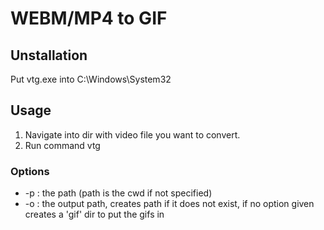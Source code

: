 # WEBM/MP4 to GIF

## Unstallation

Put vtg.exe into C:\Windows\System32

## Usage

1. Navigate into dir with video file you want to convert.
2. Run command vtg

### Options

- -p : the path (path is the cwd if not specified)
- -o : the output path, creates path if it does not exist, if no option given creates a 'gif' dir to put the gifs in